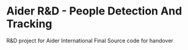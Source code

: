 # Aider R&D - People Detection And Tracking
R&amp;D project for Aider International Final Source code for handover 

